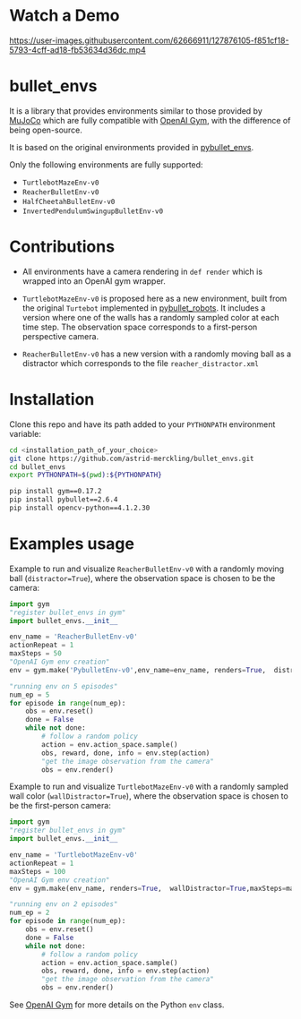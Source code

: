 
# Watch a Demo



https://user-images.githubusercontent.com/62666911/127876105-f851cf18-5793-4cff-ad18-fb53634d36dc.mp4



# bullet_envs

It is a library that provides environments similar to those provided by [MuJoCo](http://citeseerx.ist.psu.edu/viewdoc/download?doi=10.1.1.296.6848&rep=rep1&type=pdf) which are fully compatible with [OpenAI Gym](https://arxiv.org/abs/1606.01540), with the difference of being open-source.

It is based on the original environments provided in [pybullet_envs](https://github.com/bulletphysics/bullet3/tree/master/examples/pybullet/gym/pybullet_envs).


Only the following environments are fully supported:
* `TurtlebotMazeEnv-v0`
* `ReacherBulletEnv-v0`
* `HalfCheetahBulletEnv-v0`
* `InvertedPendulumSwingupBulletEnv-v0`

# Contributions

* All environments have a camera rendering in `def render` which is wrapped into an OpenAI gym wrapper.

* `TurtlebotMazeEnv-v0` is proposed here as a new environment, built from the original `Turtebot` implemented in [pybullet_robots](https://github.com/erwincoumans/pybullet_robots). It includes a version  where one of the walls has a randomly sampled color at each time step.
The observation space corresponds to a first-person perspective camera.

* `ReacherBulletEnv-v0` has a new version with a randomly moving ball as a distractor which corresponds to the file `reacher_distractor.xml`


# Installation


Clone this repo and have its path added to your `PYTHONPATH` environment variable:
```bash
cd <installation_path_of_your_choice>
git clone https://github.com/astrid-merckling/bullet_envs.git
cd bullet_envs
export PYTHONPATH=$(pwd):${PYTHONPATH}

pip install gym==0.17.2
pip install pybullet==2.6.4
pip install opencv-python==4.1.2.30
```


# Examples usage

Example to run and visualize `ReacherBulletEnv-v0` with a randomly moving ball (`distractor=True`), where the observation space is chosen to be the camera:
```python
import gym 
"register bullet_envs in gym"
import bullet_envs.__init__

env_name = 'ReacherBulletEnv-v0'
actionRepeat = 1
maxSteps = 50
"OpenAI Gym env creation"
env = gym.make('PybulletEnv-v0',env_name=env_name, renders=True,  distractor=True, actionRepeat=actionRepeat,maxSteps=maxSteps * actionRepeat, image_size=64, display_target=True)

"running env on 5 episodes"
num_ep = 5
for episode in range(num_ep): 
    obs = env.reset()
    done = False
    while not done:
    	# follow a random policy
        action = env.action_space.sample()
        obs, reward, done, info = env.step(action)
        "get the image observation from the camera"
        obs = env.render()
```

Example to run and visualize `TurtlebotMazeEnv-v0` with a randomly sampled wall color (`wallDistractor=True`), where the observation space is chosen to be the first-person camera:
```python
import gym 
"register bullet_envs in gym"
import bullet_envs.__init__

env_name = 'TurtlebotMazeEnv-v0'
actionRepeat = 1
maxSteps = 100
"OpenAI Gym env creation"
env = gym.make(env_name, renders=True,  wallDistractor=True,maxSteps=maxSteps, image_size=64, display_target=True)

"running env on 2 episodes"
num_ep = 2
for episode in range(num_ep): 
    obs = env.reset()
    done = False
    while not done:
        # follow a random policy
        action = env.action_space.sample()
        obs, reward, done, info = env.step(action)
        "get the image observation from the camera"
        obs = env.render()
```

See [OpenAI Gym](https://github.com/openai/gym) for more details on the Python `env` class.



<!-- InvertedPendulum and HalfCheetah belong to the MuJoCo torque-controlled benchmark implemented in PyBullet (http://pybullet.org).

We implemented the new TurtleBot Maze environment in PyBullet, where the observation space corresponds to a first-person perspective camera. -->
